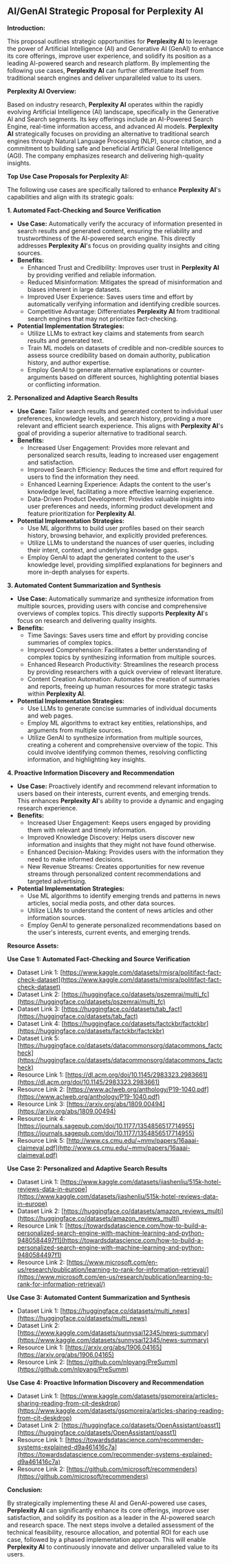 ## AI/GenAI Strategic Proposal for **Perplexity AI**

**Introduction:**

This proposal outlines strategic opportunities for **Perplexity AI** to leverage the power of Artificial Intelligence (AI) and Generative AI (GenAI) to enhance its core offerings, improve user experience, and solidify its position as a leading AI-powered search and research platform. By implementing the following use cases, **Perplexity AI** can further differentiate itself from traditional search engines and deliver unparalleled value to its users.

**Perplexity AI Overview:**

Based on industry research, **Perplexity AI** operates within the rapidly evolving Artificial Intelligence (AI) landscape, specifically in the Generative AI and Search segments. Its key offerings include an AI-Powered Search Engine, real-time information access, and advanced AI models. **Perplexity AI** strategically focuses on providing an alternative to traditional search engines through Natural Language Processing (NLP), source citation, and a commitment to building safe and beneficial Artificial General Intelligence (AGI). The company emphasizes research and delivering high-quality insights.

**Top Use Case Proposals for Perplexity AI:**

The following use cases are specifically tailored to enhance **Perplexity AI**'s capabilities and align with its strategic goals:

**1. Automated Fact-Checking and Source Verification**

*   **Use Case:** Automatically verify the accuracy of information presented in search results and generated content, ensuring the reliability and trustworthiness of the AI-powered search engine. This directly addresses **Perplexity AI**'s focus on providing quality insights and citing sources.
*   **Benefits:**
    *   Enhanced Trust and Credibility: Improves user trust in **Perplexity AI** by providing verified and reliable information.
    *   Reduced Misinformation: Mitigates the spread of misinformation and biases inherent in large datasets.
    *   Improved User Experience: Saves users time and effort by automatically verifying information and identifying credible sources.
    *   Competitive Advantage: Differentiates **Perplexity AI** from traditional search engines that may not prioritize fact-checking.
*   **Potential Implementation Strategies:**
    *   Utilize LLMs to extract key claims and statements from search results and generated text.
    *   Train ML models on datasets of credible and non-credible sources to assess source credibility based on domain authority, publication history, and author expertise.
    *   Employ GenAI to generate alternative explanations or counter-arguments based on different sources, highlighting potential biases or conflicting information.

**2. Personalized and Adaptive Search Results**

*   **Use Case:** Tailor search results and generated content to individual user preferences, knowledge levels, and search history, providing a more relevant and efficient search experience. This aligns with **Perplexity AI**'s goal of providing a superior alternative to traditional search.
*   **Benefits:**
    *   Increased User Engagement: Provides more relevant and personalized search results, leading to increased user engagement and satisfaction.
    *   Improved Search Efficiency: Reduces the time and effort required for users to find the information they need.
    *   Enhanced Learning Experience: Adapts the content to the user's knowledge level, facilitating a more effective learning experience.
    *   Data-Driven Product Development: Provides valuable insights into user preferences and needs, informing product development and feature prioritization for **Perplexity AI**.
*   **Potential Implementation Strategies:**
    *   Use ML algorithms to build user profiles based on their search history, browsing behavior, and explicitly provided preferences.
    *   Utilize LLMs to understand the nuances of user queries, including their intent, context, and underlying knowledge gaps.
    *   Employ GenAI to adapt the generated content to the user's knowledge level, providing simplified explanations for beginners and more in-depth analyses for experts.

**3. Automated Content Summarization and Synthesis**

*   **Use Case:** Automatically summarize and synthesize information from multiple sources, providing users with concise and comprehensive overviews of complex topics. This directly supports **Perplexity AI**'s focus on research and delivering quality insights.
*   **Benefits:**
    *   Time Savings: Saves users time and effort by providing concise summaries of complex topics.
    *   Improved Comprehension: Facilitates a better understanding of complex topics by synthesizing information from multiple sources.
    *   Enhanced Research Productivity: Streamlines the research process by providing researchers with a quick overview of relevant literature.
    *   Content Creation Automation: Automates the creation of summaries and reports, freeing up human resources for more strategic tasks within **Perplexity AI**.
*   **Potential Implementation Strategies:**
    *   Use LLMs to generate concise summaries of individual documents and web pages.
    *   Employ ML algorithms to extract key entities, relationships, and arguments from multiple sources.
    *   Utilize GenAI to synthesize information from multiple sources, creating a coherent and comprehensive overview of the topic. This could involve identifying common themes, resolving conflicting information, and highlighting key insights.

**4. Proactive Information Discovery and Recommendation**

*   **Use Case:** Proactively identify and recommend relevant information to users based on their interests, current events, and emerging trends. This enhances **Perplexity AI**'s ability to provide a dynamic and engaging research experience.
*   **Benefits:**
    *   Increased User Engagement: Keeps users engaged by providing them with relevant and timely information.
    *   Improved Knowledge Discovery: Helps users discover new information and insights that they might not have found otherwise.
    *   Enhanced Decision-Making: Provides users with the information they need to make informed decisions.
    *   New Revenue Streams: Creates opportunities for new revenue streams through personalized content recommendations and targeted advertising.
*   **Potential Implementation Strategies:**
    *   Use ML algorithms to identify emerging trends and patterns in news articles, social media posts, and other data sources.
    *   Utilize LLMs to understand the content of news articles and other information sources.
    *   Employ GenAI to generate personalized recommendations based on the user's interests, current events, and emerging trends.

**Resource Assets:**

**Use Case 1: Automated Fact-Checking and Source Verification**

*   Dataset Link 1: [https://www.kaggle.com/datasets/rmisra/politifact-fact-check-dataset](https://www.kaggle.com/datasets/rmisra/politifact-fact-check-dataset)
*   Dataset Link 2: [https://huggingface.co/datasets/pszemraj/multi_fc](https://huggingface.co/datasets/pszemraj/multi_fc)
*   Dataset Link 3: [https://huggingface.co/datasets/tab_fact](https://huggingface.co/datasets/tab_fact)
*   Dataset Link 4: [https://huggingface.co/datasets/factckbr/factckbr](https://huggingface.co/datasets/factckbr/factckbr)
*   Dataset Link 5: [https://huggingface.co/datasets/datacommonsorg/datacommons_factcheck](https://huggingface.co/datasets/datacommonsorg/datacommons_factcheck)
*   Resource Link 1: [https://dl.acm.org/doi/10.1145/2983323.2983661](https://dl.acm.org/doi/10.1145/2983323.2983661)
*   Resource Link 2: [https://www.aclweb.org/anthology/P19-1040.pdf](https://www.aclweb.org/anthology/P19-1040.pdf)
*   Resource Link 3: [https://arxiv.org/abs/1809.00494](https://arxiv.org/abs/1809.00494)
*   Resource Link 4: [https://journals.sagepub.com/doi/10.1177/1354856517714955](https://journals.sagepub.com/doi/10.1177/1354856517714955)
*   Resource Link 5: [http://www.cs.cmu.edu/~mmv/papers/16aaai-claimeval.pdf](http://www.cs.cmu.edu/~mmv/papers/16aaai-claimeval.pdf)

**Use Case 2: Personalized and Adaptive Search Results**

*   Dataset Link 1: [https://www.kaggle.com/datasets/jiashenliu/515k-hotel-reviews-data-in-europe](https://www.kaggle.com/datasets/jiashenliu/515k-hotel-reviews-data-in-europe)
*   Dataset Link 2: [https://huggingface.co/datasets/amazon_reviews_multi](https://huggingface.co/datasets/amazon_reviews_multi)
*   Resource Link 1: [https://towardsdatascience.com/how-to-build-a-personalized-search-engine-with-machine-learning-and-python-9480584497f1](https://towardsdatascience.com/how-to-build-a-personalized-search-engine-with-machine-learning-and-python-9480584497f1)
*   Resource Link 2: [https://www.microsoft.com/en-us/research/publication/learning-to-rank-for-information-retrieval/](https://www.microsoft.com/en-us/research/publication/learning-to-rank-for-information-retrieval/)

**Use Case 3: Automated Content Summarization and Synthesis**

*   Dataset Link 1: [https://huggingface.co/datasets/multi_news](https://huggingface.co/datasets/multi_news)
*   Dataset Link 2: [https://www.kaggle.com/datasets/sunnysai12345/news-summary](https://www.kaggle.com/datasets/sunnysai12345/news-summary)
*   Resource Link 1: [https://arxiv.org/abs/1906.04165](https://arxiv.org/abs/1906.04165)
*   Resource Link 2: [https://github.com/nlpyang/PreSumm](https://github.com/nlpyang/PreSumm)

**Use Case 4: Proactive Information Discovery and Recommendation**

*   Dataset Link 1: [https://www.kaggle.com/datasets/gspmoreira/articles-sharing-reading-from-cit-deskdrop](https://www.kaggle.com/datasets/gspmoreira/articles-sharing-reading-from-cit-deskdrop)
*   Dataset Link 2: [https://huggingface.co/datasets/OpenAssistant/oasst1](https://huggingface.co/datasets/OpenAssistant/oasst1)
*   Resource Link 1: [https://towardsdatascience.com/recommender-systems-explained-d9a461416c7a](https://towardsdatascience.com/recommender-systems-explained-d9a461416c7a)
*   Resource Link 2: [https://github.com/microsoft/recommenders](https://github.com/microsoft/recommenders)

**Conclusion:**

By strategically implementing these AI and GenAI-powered use cases, **Perplexity AI** can significantly enhance its core offerings, improve user satisfaction, and solidify its position as a leader in the AI-powered search and research space. The next steps involve a detailed assessment of the technical feasibility, resource allocation, and potential ROI for each use case, followed by a phased implementation approach. This will enable **Perplexity AI** to continuously innovate and deliver unparalleled value to its users.